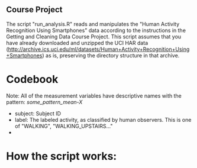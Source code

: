 ## Course Project
The script "run_analysis.R" reads and manipulates the "Human Activity Recognition 
Using Smartphones" data according to the instructions in the Getting and 
Cleaning Data Course Project. This script assumes that you have already downloaded 
and unzipped the UCI HAR data (http://archive.ics.uci.edu/ml/datasets/Human+Activity+Recognition+Using+Smartphones) 
as is, preserving the directory structure in that archive.

# Codebook
Note: All of the measurement variables have descriptive names with the pattern: 
*some_pattern_mean-X*

- subject: Subject ID
- label: The labeled activity, as classified by human observers. This is one of "WALKING", "WALKING_UPSTAIRS..."
-


# How the script works:
